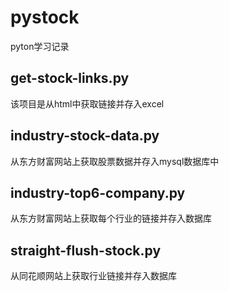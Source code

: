 # pystock
pyton学习记录

## get-stock-links.py
该项目是从html中获取链接并存入excel
## industry-stock-data.py
从东方财富网站上获取股票数据并存入mysql数据库中
## industry-top6-company.py
从东方财富网站上获取每个行业的链接并存入数据库
## straight-flush-stock.py
从同花顺网站上获取行业链接并存入数据库
